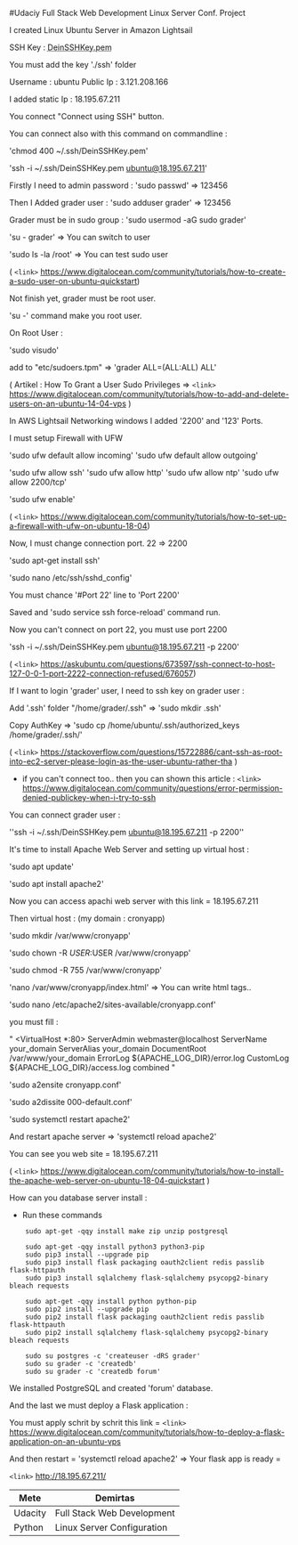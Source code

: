 #Udaciy Full Stack Web Development Linux Server Conf. Project

I created Linux Ubuntu Server in Amazon Lightsail 

SSH Key :
    <abbr title="Hyper Text Markup Language">DeinSSHKey.pem</abbr> 

You must add the key './ssh' folder

Username : ubuntu Public Ip : 3.121.208.166

I added static Ip : 18.195.67.211

You connect "Connect using SSH" button.

You can connect also with this command on commandline :

'chmod 400 ~/.ssh/DeinSSHKey.pem'

'ssh -i ~/.ssh/DeinSSHKey.pem ubuntu@18.195.67.211'

Firstly I need to admin password : 'sudo passwd' => 123456

Then I Added grader user : 'sudo adduser grader' => 123456

Grader must be in sudo group : 'sudo usermod -aG sudo grader'

'su - grader' => You can switch to user 

'sudo ls -la /root' => You can test sudo user

( `<link>` <https://www.digitalocean.com/community/tutorials/how-to-create-a-sudo-user-on-ubuntu-quickstart>)

Not finish yet, grader must be root user.

'su -' command make you root user.

On Root User :

'sudo visudo'

add to "etc/sudoers.tpm" => 'grader    ALL=(ALL:ALL) ALL'

( Artikel : How To Grant a User Sudo Privileges => 
`<link>` <https://www.digitalocean.com/community/tutorials/how-to-add-and-delete-users-on-an-ubuntu-14-04-vps> )

In AWS Lightsail Networking windows I added '2200' and '123' Ports.

I must setup Firewall with UFW

'sudo ufw default allow incoming'
'sudo ufw default allow outgoing'

'sudo ufw allow ssh'
'sudo ufw allow http'
'sudo ufw allow ntp'
'sudo ufw allow 2200/tcp'

'sudo ufw enable'

( `<link>` <https://www.digitalocean.com/community/tutorials/how-to-set-up-a-firewall-with-ufw-on-ubuntu-18-04>)

Now, I must change connection port. 22 => 2200

'sudo apt-get install ssh'

'sudo nano /etc/ssh/sshd_config'

You must chance '#Port 22' line to 'Port 2200'

Saved and 'sudo service ssh force-reload' command run.

Now you can't connect on port 22, you must use port 2200

'ssh -i ~/.ssh/DeinSSHKey.pem ubuntu@18.195.67.211 -p 2200'

( `<link>` <https://askubuntu.com/questions/673597/ssh-connect-to-host-127-0-0-1-port-2222-connection-refused/676057>)

If I want to login 'grader' user, I need to ssh key on grader user :

Add '.ssh' folder "/home/grader/.ssh" => 'sudo mkdir .ssh'

Copy AuthKey => 'sudo cp /home/ubuntu/.ssh/authorized_keys /home/grader/.ssh/'

( `<link>` <https://stackoverflow.com/questions/15722886/cant-ssh-as-root-into-ec2-server-please-login-as-the-user-ubuntu-rather-tha> )

* if you can't connect too.. then you can shown this article : 
 `<link>` <https://www.digitalocean.com/community/questions/error-permission-denied-publickey-when-i-try-to-ssh>

You can connect grader user :

''ssh -i ~/.ssh/DeinSSHKey.pem ubuntu@18.195.67.211 -p 2200''

It's time to install Apache Web Server and setting up virtual host :

'sudo apt update'

'sudo apt install apache2'

Now you can access apachi web server with this link = 18.195.67.211

Then virtual host : (my domain : cronyapp)

'sudo mkdir /var/www/cronyapp'

'sudo chown -R $USER:$USER /var/www/cronyapp'

'sudo chmod -R 755 /var/www/cronyapp'

'nano /var/www/cronyapp/index.html' => You can write html tags..

'sudo nano /etc/apache2/sites-available/cronyapp.conf'

you must fill :

"
<VirtualHost *:80>
    ServerAdmin webmaster@localhost
    ServerName your_domain
    ServerAlias your_domain
    DocumentRoot /var/www/your_domain
    ErrorLog ${APACHE_LOG_DIR}/error.log
    CustomLog ${APACHE_LOG_DIR}/access.log combined
</VirtualHost>
"

'sudo a2ensite cronyapp.conf'

'sudo a2dissite 000-default.conf'

'sudo systemctl restart apache2'

And restart apache server => 'systemctl reload apache2'

You can see you web site = 18.195.67.211

( `<link>` <https://www.digitalocean.com/community/tutorials/how-to-install-the-apache-web-server-on-ubuntu-18-04-quickstart> )

How can you database server install :

- Run these commands

```
    sudo apt-get -qqy install make zip unzip postgresql

    sudo apt-get -qqy install python3 python3-pip
    sudo pip3 install --upgrade pip
    sudo pip3 install flask packaging oauth2client redis passlib flask-httpauth
    sudo pip3 install sqlalchemy flask-sqlalchemy psycopg2-binary bleach requests

    sudo apt-get -qqy install python python-pip
    sudo pip2 install --upgrade pip
    sudo pip2 install flask packaging oauth2client redis passlib flask-httpauth
    sudo pip2 install sqlalchemy flask-sqlalchemy psycopg2-binary bleach requests

    sudo su postgres -c 'createuser -dRS grader'
    sudo su grader -c 'createdb'
    sudo su grader -c 'createdb forum'
```

We installed PostgreSQL and created 'forum' database.

And the last we must deploy a Flask application :

You must apply schrit by schrit this link = 
 `<link>` <https://www.digitalocean.com/community/tutorials/how-to-deploy-a-flask-application-on-an-ubuntu-vps>

And then restart = 'systemctl reload apache2' => Your flask app is ready = 

`<link>` <http://18.195.67.211/>


Mete  | Demirtas
------------- | -------------
Udacity | Full Stack Web Development
Python  | Linux Server Configuration



